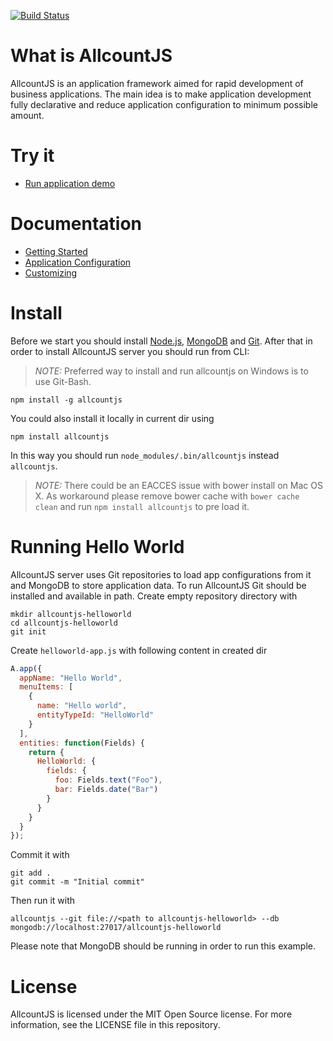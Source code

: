 [![Build Status](https://travis-ci.org/allcount/allcountjs.svg?branch=master)](https://travis-ci.org/allcount/allcountjs)

# What is AllcountJS

AllcountJS is an application framework aimed for rapid development of business applications.
The main idea is to make application development fully declarative and reduce application configuration to minimum possible amount.

# Try it

- [Run application demo](http://allcountjs.com/#demo)

# Documentation

- [Getting Started](http://allcountjs.com/docs/getting-started)
- [Application Configuration](http://allcountjs.com/docs/apps)
- [Customizing](http://allcountjs.com/docs/server)

# Install
Before we start you should install [Node.js](http://nodejs.org/), [MongoDB](http://www.mongodb.org/) and [Git](http://git-scm.com/).
After that in order to install AllcountJS server you should run from CLI:

> *NOTE:* Preferred way to install and run allcountjs on Windows is to use Git-Bash.

```
npm install -g allcountjs
```

You could also install it locally in current dir using

```
npm install allcountjs
```

In this way you should run `node_modules/.bin/allcountjs` instead `allcountjs`.

> *NOTE:* There could be an EACCES issue with bower install on Mac OS X.
As workaround please remove bower cache with `bower cache clean` and run `npm install allcountjs` to pre load it.

# Running Hello World
AllcountJS server uses Git repositories to load app configurations from it and MongoDB to store application data.
To run AllcountJS Git should be installed and available in path.
Create empty repository directory with

```
mkdir allcountjs-helloworld
cd allcountjs-helloworld
git init
```

Create `helloworld-app.js` with following content in created dir

```js
A.app({
  appName: "Hello World",
  menuItems: [
    {
      name: "Hello world",
      entityTypeId: "HelloWorld"
    }
  ],
  entities: function(Fields) {
    return {
      HelloWorld: {
        fields: {
          foo: Fields.text("Foo"),
          bar: Fields.date("Bar")
        }
      }
    }
  }
});
```

Commit it with

```
git add .
git commit -m "Initial commit"
```

Then run it with

```
allcountjs --git file://<path to allcountjs-helloworld> --db mongodb://localhost:27017/allcountjs-helloworld
```

Please note that MongoDB should be running in order to run this example.

# License
AllcountJS is licensed under the MIT Open Source license. For more information, see the LICENSE file in this repository.